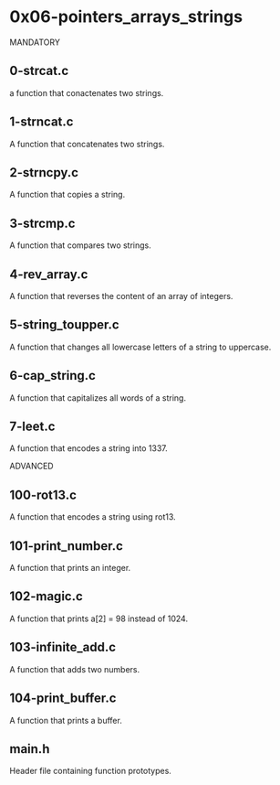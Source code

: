 # 0x06-pointers_arrays_strings
MANDATORY

## 0-strcat.c
a function that conactenates two strings.

## 1-strncat.c
A function that concatenates two strings.

## 2-strncpy.c
A function that copies a string.

## 3-strcmp.c
A function that compares two strings.

## 4-rev_array.c
A function that reverses the content of an array of integers.

## 5-string_toupper.c
A function that changes all lowercase letters of a string to uppercase.

## 6-cap_string.c
A function that capitalizes all words of a string.

## 7-leet.c
A function that encodes a string into 1337.

ADVANCED

## 100-rot13.c
A function that encodes a string using rot13.

## 101-print_number.c
A function that prints an integer.

## 102-magic.c
A function that prints a[2] = 98 instead of 1024.

## 103-infinite_add.c
A function that adds two numbers.

## 104-print_buffer.c
A function that prints a buffer.

## main.h
Header file containing function prototypes.
